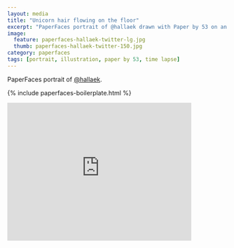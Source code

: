 ```yaml
---
layout: media
title: "Unicorn hair flowing on the floor"
excerpt: "PaperFaces portrait of @hallaek drawn with Paper by 53 on an iPad."
image: 
  feature: paperfaces-hallaek-twitter-lg.jpg
  thumb: paperfaces-hallaek-twitter-150.jpg
category: paperfaces
tags: [portrait, illustration, paper by 53, time lapse]
---
```


PaperFaces portrait of [@hallaek](http://twitter.com/hallaek).

{% include paperfaces-boilerplate.html %}

<iframe width="420" height="315" src="http://www.youtube.com/embed/RlvDlCAjWsk" frameborder="0"> </iframe>
